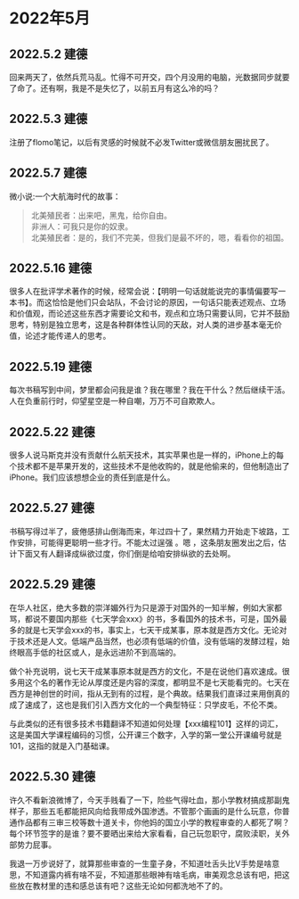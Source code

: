 # 2022年5月

## 2022.5.2 建德

回来两天了，依然​兵荒马乱。忙得不可开交，四个月没用的电脑，光数据同步就要了命了。还有啊，我是不是失忆了，以前五月有这么冷的吗？

## 2022.5.3 建德

注册了flomo笔记，以后有灵感的时候就不必发Twitter或微信朋友圈扰民了。

## 2022.5.7 建德

微小说:一个大航海时代的故事：

> 北美殖民者：出来吧，黑鬼，给你自由。  
> 非洲人：可我只是你的奴隶。  
> 北美殖民者：是的，我们不完美，但我们是最不坏的，嗯，看看你的祖国。    

## 2022.5.16 建德

很多人在批评学术著作的时候，经常会说：【明明一句话就能说完的事情偏要写一本书】。而这恰恰是他们只会站队，不会讨论的原因，一句话只能表述观点、立场和价值观，而论述这些东西才需要论文和书，观点和立场只需要认同，它并不鼓励思考，特别是独立思考，这是各种群体性认同的天敌，对人类的进步基本毫无价值，论述才能传递人的思考。

## 2022.5.19 建德

每次书稿写到中间，梦里都会问我是谁？我在哪里？我在干什么？然后继续干活。人在负重前行时，仰望星空是一种自嘲，万万不可自欺欺人。

## 2022.5.22 建德

很多人说马斯克并没有贡献什么航天技术，其实苹果也是一样的，iPhone上的每个技术都不是苹果开发的，这些技术不是他收购的，就是他偷来的，但他制造出了iPhone。我们应该想想企业的责任到底是什么。

## 2022.5.27 建德

书稿写得过半了，疲倦感排山倒海而来，年过四十了，果然精力开始走下坡路，工作安排，可能得更聪明一些才行。不能太过逞强 。嗯 ，这条朋友圈发出之后，估计下面又有人翻译成纵欲过度，你们倒是给咱安排纵欲的去处啊。

## 2022.5.29 建德

在华人社区，绝大多数的崇洋媚外行为只是源于对国外的一知半解，例如大家都骂，都说不要国内那些《七天学会xxx》的书，多看国外的技术书，可是，国外最多的就是七天学会xxx的书，事实上，七天干成某事，原本就是西方文化。无论对于技术还是人文。低端产品当然，也必须有低端的价值，没有低端的发酵过程，始终眼高手低的社区或人，是永远进阶不到高端的。

做个补充说明，说七天干成某事原本就是西方的文化，不是在说他们喜欢速成。很多用这个名的著作无论从厚度还是内容的深度，都明显不是七天能看完的。七天在西方是神创世的时间，指从无到有的过程，是个典故。结果我们直译过来用倒真的成了速成了，这也是我们引入西方文化的一个典型特征：只学皮毛，不伦不类。

与此类似的还有很多技术书籍翻译不知道如何处理【xxx编程101】这样的词汇，这是美国大学课程编码的习惯，公开课三个数字，入学的第一堂公开课编号就是101，这指的就是入门基础课。

## 2022.5.30 建德

许久不看新浪微博了，今天手贱看了一下，险些气得吐血，那小学教材搞成那副鬼样子，那些五毛都能把风向给我带成外国渗透。不管那个画画的是什么玩意，你普通作品都有三审三校等数十道关卡，你他妈的国立小学的教程审查的人都死了啊？每个环节签字的是谁？要不要晒出来给大家看看，自己玩忽职守，腐败渎职，关外部势力屁事。

我退一万步说好了，就算那些审查的一生童子身，不知道吐舌头比V手势是啥意思，不知道露内裤有啥不妥，不知道那些眼神有啥毛病，审美观念总该有吧，把这些放在教材里的违和感总该有吧？这些无论如何都洗地不了的。
